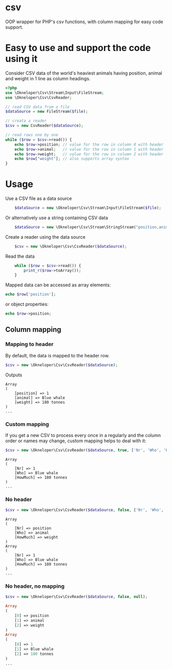 # csv
OOP wrapper for PHP's csv functions, with column mapping for easy code support.
# Easy to use and support the code using it
Consider CSV data of the world's heaviest animals having position, animal and weight in 1 line as column headings.
```php
<?php
use \Okneloper\Csv\Stream\Input\FileStream;
use \Okneloper\Csv\CsvReader;

// read CSV data from a file
$dataSource = new FileStream($file);

// creata a reader
$csv = new CsvReader($dataSource);

// read rows one by one
while ($row = $csv->read()) {
    echo $row->position; // value for the row in column 0 with header 'position'
    echo $row->animal;   // value for the row in column 1 with header 'animal'
    echo $row->weight;   // value for the row in column 2 with header 'weight'
    echo $row["weight"]; // also supports array syntax 
}

```

# Usage 
Use a CSV file as a data source
```php
    $dataSource = new \Okneloper\Csv\Stream\Input\FileStream($file);
```
Or alternatively use a string containing CSV data
```php
    $dataSource = new \Okneloper\Csv\Stream\StringStream("position,animal,weight\n1,Blue whale,180 tonnes\n2,African Elephant,6350 kg\n3,Brown Bear,1 ton");
```
Create a reader using the data source
```php
    $csv = new \Okneloper\Csv\CsvReader($dataSource);
```
Read the data
```php
    while ($row = $csv->read()) {
        print_r($row->toArray());
    }
```
Mapped data can be accessed as array elements:
```php
echo $row['position'];
```
or object properties: 
```php
echo $row->position;
```

## Column mapping ##
### Mapping to header ###
By default, the data is mapped to the header row.
```php
$csv = new \Okneloper\Csv\CsvReader($dataSource);
```
Outputs
```
Array
(
    [position] => 1
    [animal] => Blue whale
    [weight] => 180 tonnes
)
...
```
### Custom mapping ###
If you get a new CSV to process every once in a regularly and the column order or names may change, custom mapping helps
 to deal with it:
```php
$csv = new \Okneloper\Csv\CsvReader($dataSource, true, ['Nr', 'Who', 'HowMuch']);
```
```
Array
(
    [Nr] => 1
    [Who] => Blue whale
    [HowMuch] => 180 tonnes
)
...
```

### No header ###
```php
$csv = new \Okneloper\Csv\CsvReader($dataSource, false, ['Nr', 'Who', 'HowMuch']);
```
```
Array
(
    [Nr] => position
    [Who] => animal
    [HowMuch] => weight
)
Array
(
    [Nr] => 1
    [Who] => Blue whale
    [HowMuch] => 180 tonnes
)
...
```

### No header, no mapping ###
```php
$csv = new \Okneloper\Csv\CsvReader($dataSource, false, null);
```
```php
Array
(
    [0] => position
    [1] => animal
    [2] => weight
)
Array
(
    [0] => 1
    [1] => Blue whale
    [2] => 180 tonnes
)
...
```
